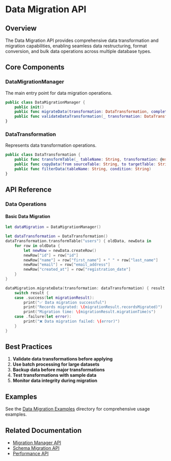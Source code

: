 # Data Migration API

## Overview

The Data Migration API provides comprehensive data transformation and migration capabilities, enabling seamless data restructuring, format conversion, and bulk data operations across multiple database types.

## Core Components

### DataMigrationManager

The main entry point for data migration operations.

```swift
public class DataMigrationManager {
    public init()
    public func migrateData(transformation: DataTransformation, completion: @escaping (Result<DataMigrationResult, MigrationError>) -> Void)
    public func validateDataTransformation(_ transformation: DataTransformation) -> Bool
}
```

### DataTransformation

Represents data transformation operations.

```swift
public class DataTransformation {
    public func transformTable(_ tableName: String, transformation: @escaping (DataRow, DataRow) -> Void)
    public func copyData(from sourceTable: String, to targetTable: String, mapping: [String: String])
    public func filterData(tableName: String, condition: String)
}
```

## API Reference

### Data Operations

#### Basic Data Migration

```swift
let dataMigration = DataMigrationManager()

let dataTransformation = DataTransformation()
dataTransformation.transformTable("users") { oldData, newData in
    for row in oldData {
        let newRow = newData.createRow()
        newRow["id"] = row["id"]
        newRow["name"] = row["first_name"] + " " + row["last_name"]
        newRow["email"] = row["email_address"]
        newRow["created_at"] = row["registration_date"]
    }
}

dataMigration.migrateData(transformation: dataTransformation) { result in
    switch result {
    case .success(let migrationResult):
        print("✅ Data migration successful")
        print("Records migrated: \(migrationResult.recordsMigrated)")
        print("Migration time: \(migrationResult.migrationTime)s")
    case .failure(let error):
        print("❌ Data migration failed: \(error)")
    }
}
```

## Best Practices

1. **Validate data transformations before applying**
2. **Use batch processing for large datasets**
3. **Backup data before major transformations**
4. **Test transformations with sample data**
5. **Monitor data integrity during migration**

## Examples

See the [Data Migration Examples](../Examples/AdvancedExamples/) directory for comprehensive usage examples.

## Related Documentation

- [Migration Manager API](MigrationManagerAPI.md)
- [Schema Migration API](SchemaMigrationAPI.md)
- [Performance API](PerformanceAPI.md)
